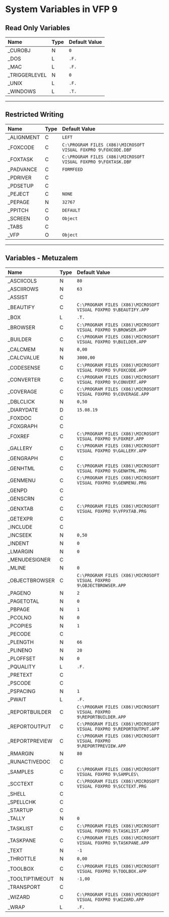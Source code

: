 # System Variables in VFP 9
## Read Only Variables
| Name  | Type | Default Value |
|:------------- |:------------- |:------------- |
| \_CUROBJ | N | `0` |
| \_DOS | L | `.F.` |
| \_MAC | L | `.F.` |
| \_TRIGGERLEVEL | N | `0` |
| \_UNIX | L | `.F.` |
| \_WINDOWS | L | `.T.` |

* * *
## Restricted Writing
| Name  | Type | Default Value |
|:------------- |:------------- |:------------- |
| \_ALIGNMENT | C | `LEFT` |
| \_FOXCODE | C | `C:\PROGRAM FILES (X86)\MICROSOFT VISUAL FOXPRO 9\FOXCODE.DBF` |
| \_FOXTASK | C | `C:\PROGRAM FILES (X86)\MICROSOFT VISUAL FOXPRO 9\FOXTASK.DBF` |
| \_PADVANCE | C | `FORMFEED` |
| \_PDRIVER | C | ` ` |
| \_PDSETUP | C | ` ` |
| \_PEJECT | C | `NONE` |
| \_PEPAGE | N | `32767` |
| \_PPITCH | C | `DEFAULT` |
| \_SCREEN | O | `Object` |
| \_TABS | C | ` ` |
| \_VFP | O | `Object` |

* * *
## Variables - Metuzalem
| Name  | Type | Default Value |
|:------------- |:------------- |:------------- |
| \_ASCIICOLS | N | `80` |
| \_ASCIIROWS | N | `63` |
| \_ASSIST | C | ` ` |
| \_BEAUTIFY | C | `C:\PROGRAM FILES (X86)\MICROSOFT VISUAL FOXPRO 9\BEAUTIFY.APP` |
| \_BOX | L | `.T.` |
| \_BROWSER | C | `C:\PROGRAM FILES (X86)\MICROSOFT VISUAL FOXPRO 9\BROWSER.APP` |
| \_BUILDER | C | `C:\PROGRAM FILES (X86)\MICROSOFT VISUAL FOXPRO 9\BUILDER.APP` |
| \_CALCMEM | N | `0,00` |
| \_CALCVALUE | N | `3000,00` |
| \_CODESENSE | C | `C:\PROGRAM FILES (X86)\MICROSOFT VISUAL FOXPRO 9\FOXCODE.APP` |
| \_CONVERTER | C | `C:\PROGRAM FILES (X86)\MICROSOFT VISUAL FOXPRO 9\CONVERT.APP` |
| \_COVERAGE | C | `C:\PROGRAM FILES (X86)\MICROSOFT VISUAL FOXPRO 9\COVERAGE.APP` |
| \_DBLCLICK | N | `0,50` |
| \_DIARYDATE | D | `15.08.19` |
| \_FOXDOC | C | ` ` |
| \_FOXGRAPH | C | ` ` |
| \_FOXREF | C | `C:\PROGRAM FILES (X86)\MICROSOFT VISUAL FOXPRO 9\FOXREF.APP` |
| \_GALLERY | C | `C:\PROGRAM FILES (X86)\MICROSOFT VISUAL FOXPRO 9\GALLERY.APP` |
| \_GENGRAPH | C | ` ` |
| \_GENHTML | C | `C:\PROGRAM FILES (X86)\MICROSOFT VISUAL FOXPRO 9\GENHTML.PRG` |
| \_GENMENU | C | `C:\PROGRAM FILES (X86)\MICROSOFT VISUAL FOXPRO 9\GENMENU.PRG` |
| \_GENPD | C | ` ` |
| \_GENSCRN | C | ` ` |
| \_GENXTAB | C | `C:\PROGRAM FILES (X86)\MICROSOFT VISUAL FOXPRO 9\VFPXTAB.PRG` |
| \_GETEXPR | C | ` ` |
| \_INCLUDE | C | ` ` |
| \_INCSEEK | N | `0,50` |
| \_INDENT | N | `0` |
| \_LMARGIN | N | `0` |
| \_MENUDESIGNER | C | ` ` |
| \_MLINE | N | `0` |
| \_OBJECTBROWSER | C | `C:\PROGRAM FILES (X86)\MICROSOFT VISUAL FOXPRO 9\OBJECTBROWSER.APP` |
| \_PAGENO | N | `2` |
| \_PAGETOTAL | N | `0` |
| \_PBPAGE | N | `1` |
| \_PCOLNO | N | `0` |
| \_PCOPIES | N | `1` |
| \_PECODE | C | ` ` |
| \_PLENGTH | N | `66` |
| \_PLINENO | N | `20` |
| \_PLOFFSET | N | `0` |
| \_PQUALITY | L | `.F.` |
| \_PRETEXT | C | ` ` |
| \_PSCODE | C | ` ` |
| \_PSPACING | N | `1` |
| \_PWAIT | L | `.F.` |
| \_REPORTBUILDER | C | `C:\PROGRAM FILES (X86)\MICROSOFT VISUAL FOXPRO 9\REPORTBUILDER.APP` |
| \_REPORTOUTPUT | C | `C:\PROGRAM FILES (X86)\MICROSOFT VISUAL FOXPRO 9\REPORTOUTPUT.APP` |
| \_REPORTPREVIEW | C | `C:\PROGRAM FILES (X86)\MICROSOFT VISUAL FOXPRO 9\REPORTPREVIEW.APP` |
| \_RMARGIN | N | `80` |
| \_RUNACTIVEDOC | C | ` ` |
| \_SAMPLES | C | `C:\PROGRAM FILES (X86)\MICROSOFT VISUAL FOXPRO 9\SAMPLES\` |
| \_SCCTEXT | C | `C:\PROGRAM FILES (X86)\MICROSOFT VISUAL FOXPRO 9\SCCTEXT.PRG` |
| \_SHELL | C | ` ` |
| \_SPELLCHK | C | ` ` |
| \_STARTUP | C | ` ` |
| \_TALLY | N | `0` |
| \_TASKLIST | C | `C:\PROGRAM FILES (X86)\MICROSOFT VISUAL FOXPRO 9\TASKLIST.APP` |
| \_TASKPANE | C | `C:\PROGRAM FILES (X86)\MICROSOFT VISUAL FOXPRO 9\TASKPANE.APP` |
| \_TEXT | N | `-1` |
| \_THROTTLE | N | `0,00` |
| \_TOOLBOX | C | `C:\PROGRAM FILES (X86)\MICROSOFT VISUAL FOXPRO 9\TOOLBOX.APP` |
| \_TOOLTIPTIMEOUT | N | `-1,00` |
| \_TRANSPORT | C | ` ` |
| \_WIZARD | C | `C:\PROGRAM FILES (X86)\MICROSOFT VISUAL FOXPRO 9\WIZARD.APP` |
| \_WRAP | L | `.F.` |